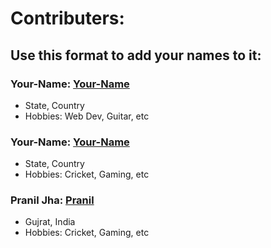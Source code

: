 # Contributers:
## Use this format to add your names to it:

### **Your-Name**: [Your-Name](https://github.com/pralinkhaira1903)
- State, Country
- Hobbies: Web Dev, Guitar, etc

### **Your-Name**: [Your-Name](https://github.com/pralinkhaira1903)
- State, Country
- Hobbies: Cricket, Gaming, etc

### **Pranil Jha**: [Pranil](https://github.com/hackos123)
- Gujrat, India
- Hobbies: Cricket, Gaming, etc
